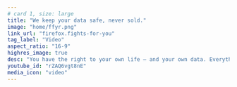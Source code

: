 ```yaml
---
# card 1, size: large
title: "We keep your data safe, never sold."
image: "home/ffyr.png"
link_url: "firefox.fights-for-you"
tag_label: "Video"
aspect_ratio: "16-9"
highres_image: true
desc: "You have the right to your own life — and your own data. Everything we make and do fights for you."
youtube_id: "rZAQ6vgt8nE"
media_icon: "video"
---
```

